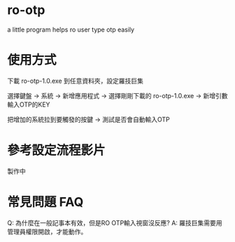 # ro-otp
a little program helps ro user type otp easily


# 使用方式

下載 ro-otp-1.0.exe 到任意資料夾，設定羅技巨集

選擇鍵盤 -> 系統 -> 新增應用程式 -> 選擇剛剛下載的 ro-otp-1.0.exe -> 新增引數 輸入OTP的KEY

把增加的系統拉到要觸發的按鍵 -> 測試是否會自動輸入OTP

# 參考設定流程影片
製作中

# 常見問題 FAQ

Q: 為什麼在一般記事本有效，但是RO OTP輸入視窗沒反應?
A: 羅技巨集需要用管理員權限開啟，才能動作。
